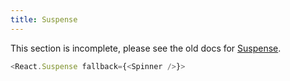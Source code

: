```yaml
---
title: Suspense
---
```


<Wip>

This section is incomplete, please see the old docs for [Suspense](https://reactjs.org/docs/react-api.html#reactsuspense).

</Wip>


<Intro>

```js
<React.Suspense fallback={<Spinner />}>
```

</Intro>

<InlineToc />
